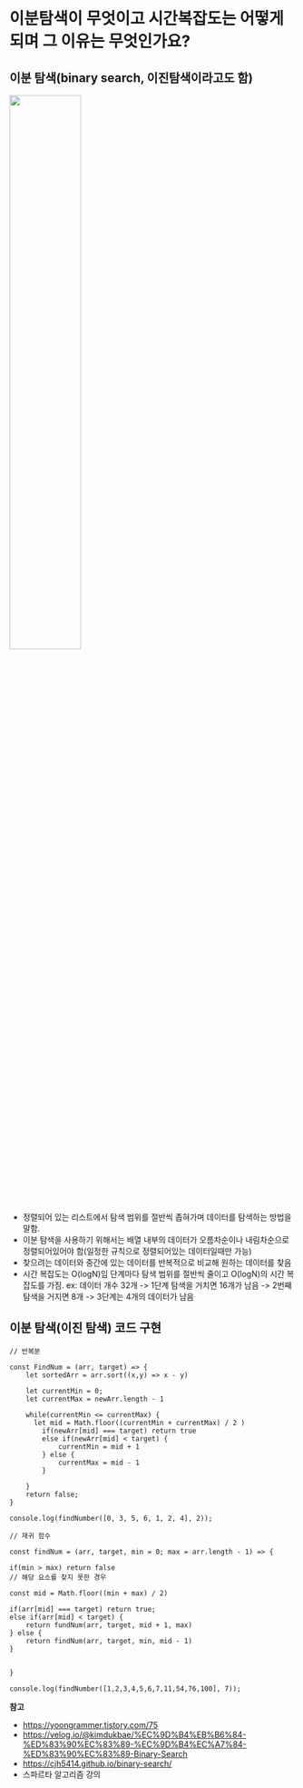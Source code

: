 # 이분탐색이 무엇이고 시간복잡도는 어떻게 되며 그 이유는 무엇인가요?

## 이분 탐색(binary search, 이진탐색이라고도 함)

<img src="https://blog.penjee.com/wp-content/uploads/2015/04/binary-and-linear-search-animations.gif" width="50%" height="50%">

- 정렬되어 있는 리스트에서 탐색 범위를 절반씩 좁혀가며 데이터를 탐색하는 방법을 말함.
- 이분 탐색을 사용하기 위해서는 배열 내부의 데이터가 오름차순이나 내림차순으로 정렬되어있어야 함(일정한 규칙으로 정렬되어있는 데이터일때만 가능)
- 찾으려는 데이터와 중간에 있는 데이터를 반복적으로 비교해 원하는 데이터를 찾음
- 시간 복잡도는 O(logN)임
  단계마다 탐색 범위를 절반씩 줄이고 O(logN)의 시간 복잡도를 가짐.
  ex: 데이터 개수 32개 -> 1단계 탐색을 거치면 16개가 남음 -> 2번째 탐색을 거지면 8개 -> 3단계는 4개의 데이터가 남음

## 이분 탐색(이진 탐색) 코드 구현

```
// 반복분

const FindNum = (arr, target) => {
    let sortedArr = arr.sort((x,y) => x - y)

    let currentMin = 0;
    let currentMax = newArr.length - 1

    while(currentMin <= currentMax) {
      let mid = Math.floor((currentMin + currentMax) / 2 )
        if(newArr[mid] === target) return true
        else if(newArr[mid] < target) {
            currentMin = mid + 1
        } else {
            currentMax = mid - 1
        }

    }
    return false;
}

console.log(findNumber([0, 3, 5, 6, 1, 2, 4], 2));

```

```
// 재귀 함수

const findNum = (arr, target, min = 0; max = arr.length - 1) => {

if(min > max) return false
// 해당 요소를 찾지 못한 경우

const mid = Math.floor((min + max) / 2)

if(arr[mid] === target) return true;
else if(arr[mid] < target) {
    return fundNum(arr, target, mid + 1, max)
} else {
    return findNum(arr, target, min, mid - 1)
}


}

console.log(findNumber([1,2,3,4,5,6,7,11,54,76,100], 7));
```

**참고**
- https://yoongrammer.tistory.com/75
- https://velog.io/@kimdukbae/%EC%9D%B4%EB%B6%84-%ED%83%90%EC%83%89-%EC%9D%B4%EC%A7%84-%ED%83%90%EC%83%89-Binary-Search
- https://cjh5414.github.io/binary-search/
- 스파르타 알고리즘 강의
